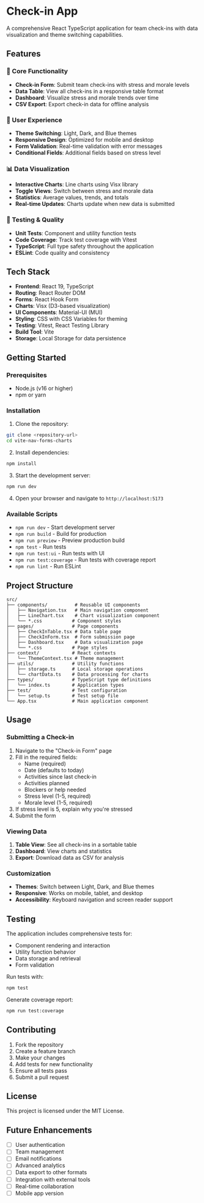 # Check-in App

A comprehensive React TypeScript application for team check-ins with data visualization and theme switching capabilities.

## Features

### 🚀 Core Functionality
- **Check-in Form**: Submit team check-ins with stress and morale levels
- **Data Table**: View all check-ins in a responsive table format
- **Dashboard**: Visualize stress and morale trends over time
- **CSV Export**: Export check-in data for offline analysis

### 🎨 User Experience
- **Theme Switching**: Light, Dark, and Blue themes
- **Responsive Design**: Optimized for mobile and desktop
- **Form Validation**: Real-time validation with error messages
- **Conditional Fields**: Additional fields based on stress level

### 📊 Data Visualization
- **Interactive Charts**: Line charts using Visx library
- **Toggle Views**: Switch between stress and morale data
- **Statistics**: Average values, trends, and totals
- **Real-time Updates**: Charts update when new data is submitted

### 🧪 Testing & Quality
- **Unit Tests**: Component and utility function tests
- **Code Coverage**: Track test coverage with Vitest
- **TypeScript**: Full type safety throughout the application
- **ESLint**: Code quality and consistency

## Tech Stack

- **Frontend**: React 19, TypeScript
- **Routing**: React Router DOM
- **Forms**: React Hook Form
- **Charts**: Visx (D3-based visualization)
- **UI Components**: Material-UI (MUI)
- **Styling**: CSS with CSS Variables for theming
- **Testing**: Vitest, React Testing Library
- **Build Tool**: Vite
- **Storage**: Local Storage for data persistence

## Getting Started

### Prerequisites
- Node.js (v16 or higher)
- npm or yarn

### Installation

1. Clone the repository:
```bash
git clone <repository-url>
cd vite-nav-forms-charts
```

2. Install dependencies:
```bash
npm install
```

3. Start the development server:
```bash
npm run dev
```

4. Open your browser and navigate to `http://localhost:5173`

### Available Scripts

- `npm run dev` - Start development server
- `npm run build` - Build for production
- `npm run preview` - Preview production build
- `npm test` - Run tests
- `npm run test:ui` - Run tests with UI
- `npm run test:coverage` - Run tests with coverage report
- `npm run lint` - Run ESLint

## Project Structure

```
src/
├── components/          # Reusable UI components
│   ├── Navigation.tsx   # Main navigation component
│   ├── LineChart.tsx    # Chart visualization component
│   └── *.css           # Component styles
├── pages/              # Page components
│   ├── CheckInTable.tsx # Data table page
│   ├── CheckInForm.tsx  # Form submission page
│   ├── Dashboard.tsx    # Data visualization page
│   └── *.css           # Page styles
├── context/            # React contexts
│   └── ThemeContext.tsx # Theme management
├── utils/              # Utility functions
│   ├── storage.ts      # Local storage operations
│   └── chartData.ts    # Data processing for charts
├── types/              # TypeScript type definitions
│   └── index.ts        # Application types
├── test/               # Test configuration
│   └── setup.ts        # Test setup file
└── App.tsx             # Main application component
```

## Usage

### Submitting a Check-in

1. Navigate to the "Check-in Form" page
2. Fill in the required fields:
   - Name (required)
   - Date (defaults to today)
   - Activities since last check-in
   - Activities planned
   - Blockers or help needed
   - Stress level (1-5, required)
   - Morale level (1-5, required)
3. If stress level is 5, explain why you're stressed
4. Submit the form

### Viewing Data

1. **Table View**: See all check-ins in a sortable table
2. **Dashboard**: View charts and statistics
3. **Export**: Download data as CSV for analysis

### Customization

- **Themes**: Switch between Light, Dark, and Blue themes
- **Responsive**: Works on mobile, tablet, and desktop
- **Accessibility**: Keyboard navigation and screen reader support

## Testing

The application includes comprehensive tests for:

- Component rendering and interaction
- Utility function behavior
- Data storage and retrieval
- Form validation

Run tests with:
```bash
npm test
```

Generate coverage report:
```bash
npm run test:coverage
```

## Contributing

1. Fork the repository
2. Create a feature branch
3. Make your changes
4. Add tests for new functionality
5. Ensure all tests pass
6. Submit a pull request

## License

This project is licensed under the MIT License.

## Future Enhancements

- [ ] User authentication
- [ ] Team management
- [ ] Email notifications
- [ ] Advanced analytics
- [ ] Data export to other formats
- [ ] Integration with external tools
- [ ] Real-time collaboration
- [ ] Mobile app version
